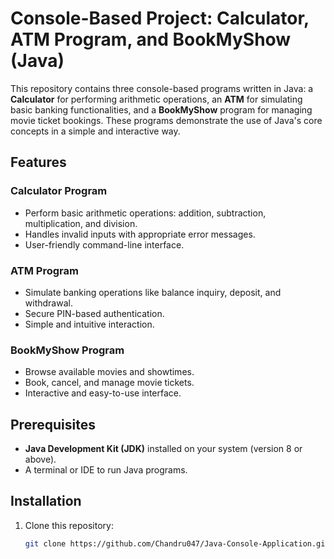 # Console-Based Project: Calculator, ATM Program, and BookMyShow (Java)

This repository contains three console-based programs written in Java: a **Calculator** for performing arithmetic operations, an **ATM** for simulating basic banking functionalities, and a **BookMyShow** program for managing movie ticket bookings. These programs demonstrate the use of Java's core concepts in a simple and interactive way.

## Features

### Calculator Program
- Perform basic arithmetic operations: addition, subtraction, multiplication, and division.
- Handles invalid inputs with appropriate error messages.
- User-friendly command-line interface.

### ATM Program
- Simulate banking operations like balance inquiry, deposit, and withdrawal.
- Secure PIN-based authentication.
- Simple and intuitive interaction.

### BookMyShow Program
- Browse available movies and showtimes.
- Book, cancel, and manage movie tickets.
- Interactive and easy-to-use interface.

## Prerequisites
- **Java Development Kit (JDK)** installed on your system (version 8 or above).
- A terminal or IDE to run Java programs.

## Installation
1. Clone this repository:
   ```bash
   git clone https://github.com/Chandru047/Java-Console-Application.git

